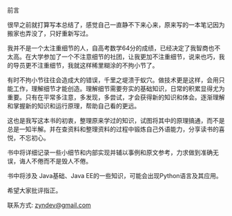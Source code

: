 前言

很早之前就打算写本总结了，感觉自己一直静不下来心来，原来写的一本笔记因为搬家也弄没了，只好重新写过。

我并不是一个太注重细节的人，自高考数学64分的成绩，已经决定了我智商也不太高。在大学参加了一个不注意细节的社团，让我更加不注重细节，说来也巧，我的导员更不注重细节，我就这样稀里糊涂的不拘小节了。

有时不拘小节往往会造成大的错误，千里之堤溃于蚁穴。做技术更是这样，会用只能工作，理解细节才能创造。理解细节需要夯实的基础知识，日常的积累显得尤为重要。只有在平常多注意，多发现，多尝试，才会获得新的知识和体会。逐渐理解和掌握新的知识和运行原理，帮助自己看的更远。

这也是我写这本书的初衷，整理原来学过的知识，试图将其中的原理搞通，而不是总是一知半解。并在查资料和整理资料的过程中锻炼自己外语能力，分享读书的喜悦，不忘初心。

书中将详细记录一些小细节和内部实现并辅以事例和原文参考，力求做到准确无误，诲人不倦而不是毁人不倦。

书中将涉及 Java基础、Java EE的一些知识，可能会出现Python语言及其应用。

希望大家批评指正。

联系方式: zyndev@gmail.com